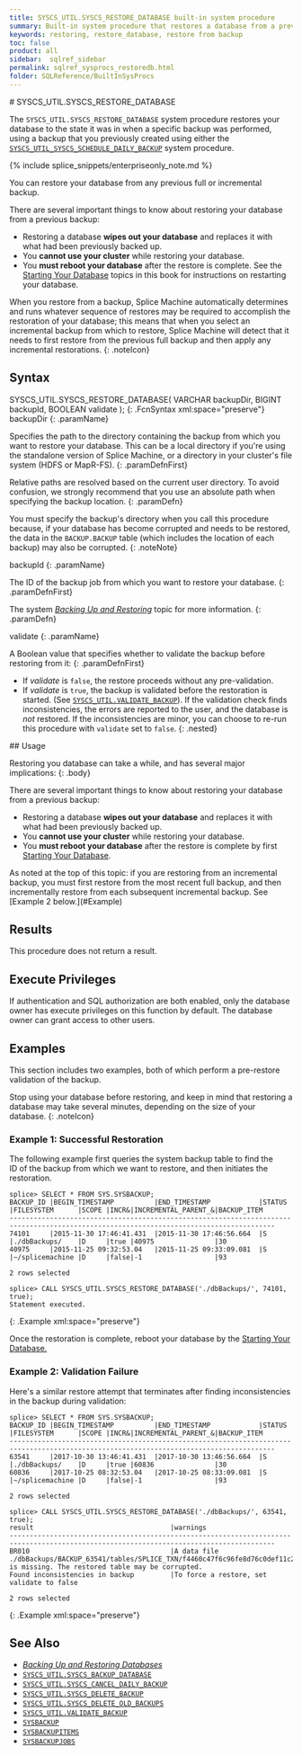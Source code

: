 ```yaml
---
title: SYSCS_UTIL.SYSCS_RESTORE_DATABASE built-in system procedure
summary: Built-in system procedure that restores a database from a previous backup.
keywords: restoring, restore_database, restore from backup
toc: false
product: all
sidebar:  sqlref_sidebar
permalink: sqlref_sysprocs_restoredb.html
folder: SQLReference/BuiltInSysProcs
---
```

<section>
<div class="TopicContent" data-swiftype-index="true" markdown="1">
# SYSCS_UTIL.SYSCS_RESTORE_DATABASE

The `SYSCS_UTIL.SYSCS_RESTORE_DATABASE` system procedure restores your
database to the state it was in when a specific backup was performed,
using a backup that you previously created using either the
&nbsp; [`SYSCS_UTIL_SYSCS_SCHEDULE_DAILY_BACKUP`](sqlref_sysprocs_scheduledailybackup.html) system
procedure.

{% include splice_snippets/enterpriseonly_note.md %}

You can restore your database from any previous full or incremental
backup.

There are several important things to know about restoring your database
from a previous backup:

* Restoring a database **wipes out your database** and replaces it with
  what had been previously backed up.
* You **cannot use your cluster** while restoring your database.
* You **must reboot your database** after the restore is complete. See
  the [Starting Your Database](onprem_admin_startingdb.html) topics in
  this book for instructions on restarting your database.

When you restore from a backup, Splice Machine automatically determines
and runs whatever sequence of restores may be required to accomplish the
restoration of your database; this means that when you select an
incremental backup from which to restore, Splice Machine will detect
that it needs to first restore from the previous full backup and then
apply any incremental restorations.
{: .noteIcon}

## Syntax

<div class="fcnWrapperWide" markdown="1">
    SYSCS_UTIL.SYSCS_RESTORE_DATABASE( VARCHAR backupDir,
                                       BIGINT  backupId,
                                       BOOLEAN validate );
{: .FcnSyntax xml:space="preserve"}

</div>
<div class="paramList" markdown="1">
backupDir
{: .paramName}

Specifies the path to the directory containing the backup from which you
want to restore your database. This can be a local directory if you're
using the standalone version of Splice Machine, or a directory in your
cluster's file system (HDFS or MapR-FS).
{: .paramDefnFirst}

Relative paths are resolved based on the current user directory. To
avoid confusion, we strongly recommend that you use an absolute path
when specifying the backup location.
{: .paramDefn}

You must specify the backup's directory when you call this procedure
because, if your database has become corrupted and needs to be restored,
the data in the `BACKUP.BACKUP` table (which includes the location of
each backup) may also be corrupted.
{: .noteNote}

backupId
{: .paramName}

The ID of the backup job from which you want to restore your database.
{: .paramDefnFirst}

The system [*Backing Up and Restoring*](onprem_admin_backingup.html)
topic for more information.
{: .paramDefn}

validate
{: .paramName}

A Boolean value that specifies whether to validate the backup before restoring from it:
{: .paramDefnFirst}

* If *validate* is `false`, the restore proceeds without any pre-validation.
* If *validate* is `true`, the backup is validated before the restoration is started. (See [`SYSCS_UTIL.VALIDATE_BACKUP`](sqlref_sysprocs_validatebackup.html)). If the validation check finds inconsistencies, the errors are reported to the user, and the database is _not_ restored. If the inconsistencies are minor, you can choose to re-run this procedure with `validate` set to `false`.
{: .nested}
</div>
## Usage

Restoring you database can take a while, and has several major
implications:
{: .body}

<div class="notePlain" markdown="1">
There are several important things to know about restoring your database
from a previous backup:

* Restoring a database **wipes out your database** and replaces it with
  what had been previously backed up.
* You **cannot use your cluster** while restoring your database.
* You **must reboot your database** after the restore is complete by
  first [Starting Your Database](onprem_admin_startingdb.html).

</div>
As noted at the top of this topic: if you are restoring from an
incremental backup, you must first restore from the most recent full
backup, and then incrementally restore from each subsequent incremental
backup. See [Example 2 below.](#Example)

## Results

This procedure does not return a result.

## Execute Privileges

If authentication and SQL authorization are both enabled, only the
database owner has execute privileges on this function by default. The
database owner can grant access to other users.

## Examples
This section includes two examples, both of which perform a pre-restore validation of the backup.

Stop using your database before restoring, and keep in mind that
restoring a database may take several minutes, depending on the size of
your database.
{: .noteIcon}

### Example 1: Successful Restoration
The following example first queries the system backup table to find the
ID of the backup from which we want to restore, and then initiates the
restoration.


    splice> SELECT * FROM SYS.SYSBACKUP;
    BACKUP_ID |BEGIN_TIMESTAMP          |END_TIMESTAMP            |STATUS    |FILESYSTEM      |SCOPE |INCR&|INCREMENTAL_PARENT_&|BACKUP_ITEM
    ----------------------------------------------------------------------------------------------------------------------------------------
    74101     |2015-11-30 17:46:41.431  |2015-11-30 17:46:56.664  |S         |./dbBackups/    |D     |true |40975               |30
    40975     |2015-11-25 09:32:53.04   |2015-11-25 09:33:09.081  |S         |~/splicemachine |D     |false|-1                  |93

    2 rows selected

    splice> CALL SYSCS_UTIL.SYSCS_RESTORE_DATABASE('./dbBackups/', 74101, true);
    Statement executed.
{: .Example xml:space="preserve"}

Once the restoration is complete, reboot your database by the [Starting
Your Database.](onprem_admin_startingdb.html)

### Example 2: Validation Failure
Here's a similar restore attempt that terminates after finding inconsistencies in the backup during validation:

    splice> SELECT * FROM SYS.SYSBACKUP;
    BACKUP_ID |BEGIN_TIMESTAMP          |END_TIMESTAMP            |STATUS    |FILESYSTEM      |SCOPE |INCR&|INCREMENTAL_PARENT_&|BACKUP_ITEM
    ----------------------------------------------------------------------------------------------------------------------------------------
    63541     |2017-10-30 13:46:41.431  |2017-10-30 13:46:56.664  |S         |./dbBackups/    |D     |true |60836               |30
    60836     |2017-10-25 08:32:53.04   |2017-10-25 08:33:09.081  |S         |~/splicemachine |D     |false|-1                  |93

    2 rows selected

    splice> CALL SYSCS_UTIL.SYSCS_RESTORE_DATABASE('./dbBackups/', 63541, true);
    result                                  |warnings
    ----------------------------------------------------------------------------------------------------------------------------------------
    BR010                                   |A data file ./dbBackups/BACKUP_63541/tables/SPLICE_TXN/f4460c47f6c96fe8d76c0def11c22dc8/V/c7350de1acaf4a11a561472675eda1dd is missing. The restored table may be corrupted.
    Found inconsistencies in backup         |To force a restore, set validate to false

    2 rows selected
{: .Example xml:space="preserve"}

## See Also

* [*Backing Up and Restoring Databases*](onprem_admin_backingup.html)
* [`SYSCS_UTIL.SYSCS_BACKUP_DATABASE`](sqlref_sysprocs_backupdb.html)
* [`SYSCS_UTIL.SYSCS_CANCEL_DAILY_BACKUP`](sqlref_sysprocs_canceldailybackup.html)
* [`SYSCS_UTIL.SYSCS_DELETE_BACKUP`](sqlref_sysprocs_deletebackup.html)
* [`SYSCS_UTIL.SYSCS_DELETE_OLD_BACKUPS`](sqlref_sysprocs_deleteoldbackups.html)
* [`SYSCS_UTIL.VALIDATE_BACKUP`](sqlref_sysprocs_validatebackup.html)
* [`SYSBACKUP`](sqlref_systables_sysbackup.html)
* [`SYSBACKUPITEMS`](sqlref_systables_sysbackupitems.html)
* [`SYSBACKUPJOBS`](sqlref_systables_sysbackupjobs.html)

</div>
</section>
